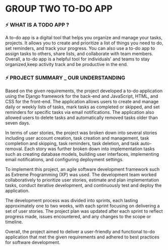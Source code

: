 # GROUP TWO TO-DO APP
### ⚡ WHAT IS A TODO APP ?
A to-do app is a digital tool that helps you organize and manage your tasks, projects. It allows you to create and prioritize a list of things you need to do, set reminders, and track your progress. You can also use a to-do app to assign tasks to others, share lists, and collaborate with team members. Overall, a to-do app is a helpful tool for individuals' and teams to stay organized,keep activity track and be productive in the end.


### ⚡ PROJECT SUMMARY _ OUR UNDERSTANDING

Based on the given requirements, the project developed a to-do application using the Django framework for the back-end and JavaScript, HTML, and CSS for the front-end. The application allows users to create and manage daily or weekly lists of tasks, mark tasks as completed or skipped, and set reminders for specific tasks via email notifications. The application also allowed users to delete tasks and automatically removed tasks older than seven days.

In terms of user stories, the project was broken down into several stories including user account creation, task creation and management, task completion and skipping, task reminders, task deletion, and task auto-removal. Each story was further broken down into implementation tasks such as creating database models, building user interfaces, implementing email notifications, and configuring deployment settings.

To implement this project, an agile software development framework such as Extreme Programming (XP) was used. The development team worked collaboratively to prioritize user stories, estimate and plan implementation tasks, conduct iterative development, and continuously test and deploy the application.

The development process was divided into sprints, each lasting approximately one to two weeks, with each sprint focusing on delivering a set of user stories. The project plan was updated after each sprint to reflect progress made, issues encountered, and any changes to the scope or timeline.

Overall, the project aimed to deliver a user-friendly and functional to-do application that met the given requirements and adhered to best practices for software development.

